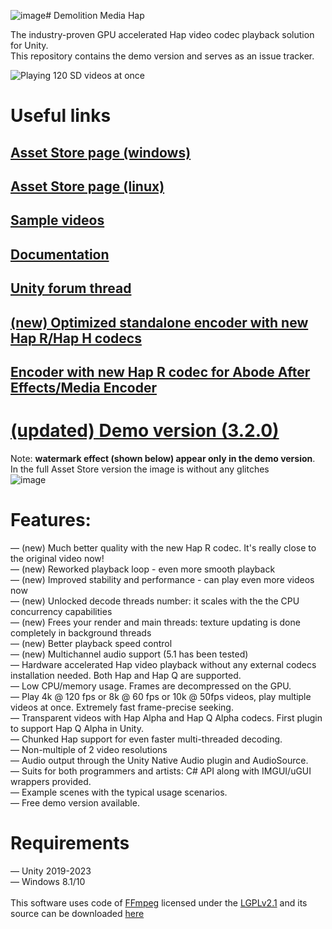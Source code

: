 ![image](https://github.com/DemolitionStudios/DemolitionMediaHap/assets/33001/a15fd165-43eb-4f0e-aefc-704d850d9f19)# Demolition Media Hap

The industry-proven GPU accelerated Hap video codec playback solution for Unity.<br>
This repository contains the demo version and serves as an issue tracker.

![Playing 120 SD videos at once](https://dl.dropboxusercontent.com/s/b2mtso0zza3qq9r/hap_multiple_videos.png "")

# Useful links
## [Asset Store page (windows)](https://u3d.as/2W1t)
## [Asset Store page (linux)](https://assetstore.unity.com/packages/tools/video/demolition-media-hap-2022-linux-268419)

## [Sample videos](https://mega.nz/folder/DAp1GThA#Iy-KDvLD-io6NOqW6WRKbQ)
## [Documentation](https://docs.google.com/document/d/1fck8NRF_h5w_XbArmyuprLz1m2hY27W-sOqQB1cvqZs/edit?usp=sharing)
## [Unity forum thread](https://forum.unity3d.com/threads/released-demolition-media-hap-multi-platform-8k-60fps-gpu-video-playback.456068/)
## [(new) Optimized standalone encoder with new Hap R/Hap H codecs](https://github.com/DemolitionStudios/shutter-encoder)
## [Encoder with new Hap R codec for Abode After Effects/Media Encoder](https://jokyohapencoder.com/)
<!---## [Hap data rate calculator](https://demolitionstudios.github.io/hap-data-rate-calculator.html))--->

# [(updated) Demo version (3.2.0)](https://mega.nz/file/iQ4gTb6K#pYhKjlfwZvxwxqcF-V4uzXFm28yL-n4iCqN73QcztGw)
Note: **watermark effect (shown below) appear only in the demo version**.<br>
In the full Asset Store version the image is without any glitches <br>
![image](https://github.com/DemolitionStudios/DemolitionMediaHap/assets/33001/9ba93a1e-f0fd-4050-9c52-cd0ff5b2c199)





# Features:
— (new) Much better quality with the new Hap R codec. It's really close to the original video now!<br>
— (new) Reworked playback loop - even more smooth playback<br>
— (new) Improved stability and performance - can play even more videos now<br>
— (new) Unlocked decode threads number: it scales with the the CPU concurrency capabilities<br>
— (new) Frees your render and main threads: texture updating is done completely in background threads<br>
— (new) Better playback speed control<br>
— (new) Multichannel audio support (5.1 has been tested)<br>
— Hardware accelerated Hap video playback without any external codecs installation needed. Both Hap and Hap Q are supported.<br>
— Low CPU/memory usage. Frames are decompressed on the GPU.<br>
— Play 4k @ 120 fps or 8k @ 60 fps or 10k @ 50fps videos, play multiple videos at once. Extremely fast frame-precise seeking.<br>
— Transparent videos with Hap Alpha and Hap Q Alpha codecs. First plugin to support Hap Q Alpha in Unity.<br>
— Chunked Hap support for even faster multi-threaded decoding.<br>
— Non-multiple of 2 video resolutions <br>
— Audio output through the Unity Native Audio plugin and AudioSource.<br>
— Suits for both programmers and artists: C# API along with IMGUI/uGUI wrappers provided.<br>
— Example scenes with the typical usage scenarios.<br>
— Free demo version available.<br>

# Requirements
— Unity 2019-2023<br>
— Windows 8.1/10<br>
<br>
This software uses code of <a href=http://ffmpeg.org>FFmpeg</a> licensed under the <a href=http://www.gnu.org/licenses/old-licenses/lgpl-2.1.html>LGPLv2.1</a> and its source can be downloaded <a href=https://github.com/DemolitionStudios/FFmpeg>here</a>
